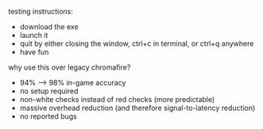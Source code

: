 testing instructions:
- download the exe
- launch it
- quit by either closing the window, ctrl+c in terminal, or ctrl+q anywhere
- have fun

why use this over legacy chromafire?
- 94% --> 98% in-game accuracy
- no setup required
- non-white checks instead of red checks (more predictable)
- massive overhead reduction (and therefore signal-to-latency reduction)
- no reported bugs
